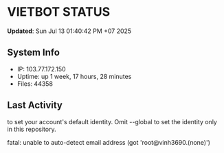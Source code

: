 # VIETBOT STATUS
**Updated**: Sun Jul 13 01:40:42 PM +07 2025

## System Info
- IP: 103.77.172.150
- Uptime: up 1 week, 17 hours, 28 minutes
- Files: 44358

## Last Activity

to set your account's default identity.
Omit --global to set the identity only in this repository.

fatal: unable to auto-detect email address (got 'root@vinh3690.(none)')
